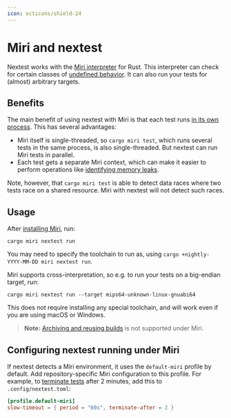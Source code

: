 ```yaml
---
icon: octicons/shield-24
---
```


# Miri and nextest

Nextest works with the [Miri interpreter](https://github.com/rust-lang/miri) for Rust. This interpreter can check for certain classes of [undefined behavior](https://doc.rust-lang.org/reference/behavior-considered-undefined.html).
It can also run your tests for (almost) arbitrary targets.

## Benefits

The main benefit of using nextest with Miri is that each test runs [in its own process](../design/why-process-per-test.md). This has several advantages:

* Miri itself is single-threaded, so `cargo miri test`, which runs several tests in the same process, is also single-threaded. But nextest can run Miri tests in parallel.
* Each test gets a separate Miri context, which can make it easier to perform operations like [identifying memory leaks](https://github.com/rust-lang/miri/issues/1481).

Note, however, that `cargo miri test` is able to detect data races where two tests race on a shared resource. Miri with nextest will not detect such races.

## Usage

After [installing Miri](https://github.com/rust-lang/miri#using-miri), run:

```
cargo miri nextest run
```

You may need to specify the toolchain to run as, using `cargo +nightly-YYYY-MM-DD miri nextest run`.

Miri supports cross-interpretation, so e.g. to run your tests on a big-endian target, run:

```
cargo miri nextest run --target mips64-unknown-linux-gnuabi64
```

This does not require installing any special toolchain, and will work even if you are using macOS or Windows.

> **Note:** [Archiving and reusing builds](../ci-features/archiving.md) is not supported under Miri.

## Configuring nextest running under Miri

If nextest detects a Miri environment, it uses the `default-miri` profile by default. Add repository-specific Miri configuration to this profile. For example, to [terminate tests](../features/slow-tests.md#terminating-tests-after-a-timeout) after 2 minutes, add this to `.config/nextest.toml`:

```toml title="Miri configuration in <code>.config/nextest.toml</code>"
[profile.default-miri]
slow-timeout = { period = "60s", terminate-after = 2 }
```
